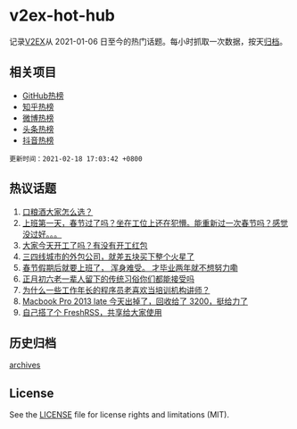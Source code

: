 # v2ex-hot-hub

 记录[V2EX](https://www.v2ex.com/)从 2021-01-06 日至今的热门话题。每小时抓取一次数据，按天[归档](archives)。
 
 ## 相关项目

- [GitHub热榜](https://github.com/lonnyzhang423/github-hot-hub)
- [知乎热榜](https://github.com/lonnyzhang423/zhihu-hot-hub)
- [微博热榜](https://github.com/lonnyzhang423/weibo-hot-hub)
- [头条热榜](https://github.com/lonnyzhang423/toutiao-hot-hub)
- [抖音热榜](https://github.com/lonnyzhang423/douyin-hot-hub)


 `更新时间：2021-02-18 17:03:42 +0800`

## 热议话题

1. [口粮酒大家怎么选？](https://www.v2ex.com/t/753723)
1. [上班第一天，春节过了吗？坐在工位上还在犯懵。能重新过一次春节吗？感觉没过好。。。](https://www.v2ex.com/t/753781)
1. [大家今天开工了吗？有没有开工红包](https://www.v2ex.com/t/753796)
1. [三四线城市的外包公司，就差五块买下整个火星了](https://www.v2ex.com/t/753842)
1. [春节假期后就要上班了， 浑身难受。 才毕业两年就不想努力嘞](https://www.v2ex.com/t/753706)
1. [正月初六老一辈人留下的传统习俗你们都能接受吗](https://www.v2ex.com/t/753740)
1. [为什么一些工作年长的程序员老喜欢当培训机构讲师？](https://www.v2ex.com/t/753786)
1. [Macbook Pro 2013 late 今天出掉了，回收给了 3200，挺给力了](https://www.v2ex.com/t/753716)
1. [自己搭了个 FreshRSS，共享给大家使用](https://www.v2ex.com/t/753776)

## 历史归档

[archives](archives)

## License

See the [LICENSE](LICENSE) file for license rights and limitations (MIT).

